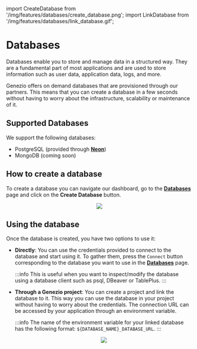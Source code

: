 import CreateDatabase from '/img/features/databases/create_database.png';
import LinkDatabase from '/img/features/databases/link_database.gif';

# Databases

Databases enable you to store and manage data in a structured way. They are a fundamental part of most applications and
are used to store information such as user data, application data, logs, and more.

Genezio offers on demand databases that are provisioned through our partners. This means that you can create a
database in a few seconds without having to worry about the infrastructure, scalability or maintenance of it.

## Supported Databases

We support the following databases:

-   PostgreSQL (provided through [**Neon**](https://neon.tech/))
-   MongoDB (coming soon)

## How to create a database

To create a database you can navigate our dashboard, go to the [**Databases**](https://dev.app.genez.io/databases/) page
and click on the **Create Database** button.

<p align="center">
    <img src={CreateDatabase} style={{width: "70%"}} />
</p>

## Using the database

Once the database is created, you have two options to use it:

-   **Directly**: You can use the credentials provided to connect to the database and start using it. To gather them,
    press the `Connect` button corresponding to the database you want to use in the [**Databases**](https://dev.app.genez.io/databases/) page.

    :::info
    This is useful when you want to inspect/modify the database using a database client such as psql, DBeaver or TablePlus.
    :::

-   **Through a Genezio project**: You can create a project and link the database to it. This way you can use the
    database in your project without having to worry about the credentials. The connection URL can be accessed by
    your application through an environment variable.

    :::info
    The name of the environment variable for your linked database has the following format: `${DATABASE_NAME}_DATABASE_URL`.
    :::

    <p align="center">
        <img src={LinkDatabase} style={{width: "70%"}} />
    </p>
